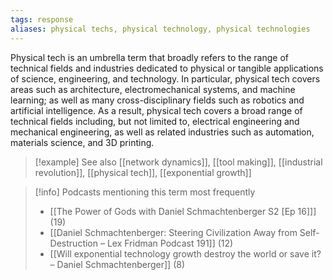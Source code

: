 ```yaml
---
tags: response
aliases: physical techs, physical technology, physical technologies
---
```


Physical tech is an umbrella term that broadly refers to the range of technical fields and industries dedicated to physical or tangible applications of science, engineering, and technology. In particular, physical tech covers areas such as architecture, electromechanical systems, and machine learning; as well as many cross-disciplinary fields such as robotics and artificial intelligence. As a result, physical tech covers a broad range of technical fields including, but not limited to, electrical engineering and mechanical engineering, as well as related industries such as automation, materials science, and 3D printing.

> [!example] See also
> [[network dynamics]], [[tool making]], [[industrial revolution]], [[physical tech]], [[exponential growth]]

> [!info] Podcasts mentioning this term most frequently
> * [[The Power of Gods with Daniel Schmachtenberger S2 [Ep 16]]] (19)
> * [[Daniel Schmachtenberger: Steering Civilization Away from Self-Destruction – Lex Fridman Podcast 191]] (12)
> * [[Will exponential technology growth destroy the world or save it? – Daniel Schmachtenberger]] (8)